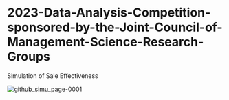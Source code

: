# 2023-Data-Analysis-Competition-sponsored-by-the-Joint-Council-of-Management-Science-Research-Groups
Simulation of Sale Effectiveness

![github_simu_page-0001](https://github.com/Keybo2066/2023-Data-Analysis-Competition-sponsored-by-the-Joint-Council-of-Management-Science-Research-Groups/assets/110601821/c16d18e8-4d00-4cf6-b478-61d9909f967a)
